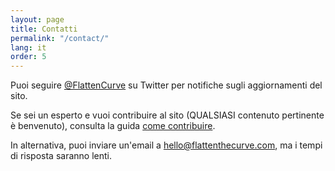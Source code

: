```yaml
---
layout: page
title: Contatti
permalink: "/contact/"
lang: it
order: 5
---
```

Puoi seguire <a href="https://www.twitter.com/flattencurve">@FlattenCurve</a> su Twitter per notifiche sugli aggiornamenti del sito.

Se sei un esperto e vuoi contribuire al sito (QUALSIASI contenuto pertinente è benvenuto), consulta la guida [come contribuire](https://github.com/flattenthecurve/guide#how-to-contribute).

In alternativa, puoi inviare un'email a [hello@flattenthecurve.com](mailto:hello@flattenthecurve.com), ma i tempi di risposta saranno lenti.


